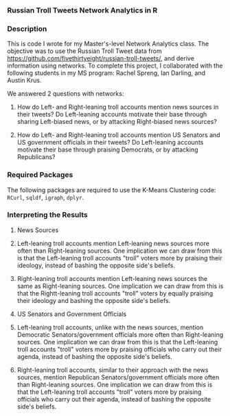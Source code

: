 ### Russian Troll Tweets Network Analytics in R

### Description

This is code I wrote for my Master's-level Network Analytics class. The objective was to use the Russian Troll Tweet data from <https://github.com/fivethirtyeight/russian-troll-tweets/>, and derive information using networks. To complete this project, I collaborated with the following students in my MS program: Rachel Spreng, Ian Darling, and Austin Krus.

We answered 2 questions with networks:

1. How do Left- and Right-leaning troll accounts mention news sources in their tweets? Do Left-leaning accounts motivate their base through sharing Left-biased news, or by attacking Right-biased news sources?

2. How do Left- and Right-leaning troll accounts mention US Senators and US government officials in their tweets? Do Left-leaning accounts motivate their base through praising Democrats, or by attacking Republicans?


### Required Packages

The following packages are required to use the K-Means Clustering code: `RCurl`, `sqldf`, `igraph`, `dplyr`.
 
### Interpreting the Results

1. News Sources
  1. Left-leaning troll accounts mention Left-leaning news sources more often than Right-leaning sources. One implication we can draw from this is that the Left-leaning troll accounts "troll" voters more by praising their ideology, instead of bashing the opposite side's beliefs.
  2. Right-leaning troll accounts mention Left-leaning news sources the same as Right-leaning sources. One implication we can draw from this is that the Rightt-leaning troll accounts "troll" voters by equally praising their ideology and bashing the opposite side's beliefs.

2. US Senators and Government Officials 
  1. Left-leaning troll accounts, unlike with the news sources, mention Democratic Senators/government officials more often than Right-leaning sources. One implication we can draw from this is that the Left-leaning troll accounts "troll" voters more by praising officials who carry out their agenda, instead of bashing the opposite side's beliefs.
  2. Right-leaning troll accounts, similar to their approach with the news sources, mention Republican Senators/government officials more often than Right-leaning sources. One implication we can draw from this is that the Left-leaning troll accounts "troll" voters more by praising officials who carry out their agenda, instead of bashing the opposite side's beliefs.